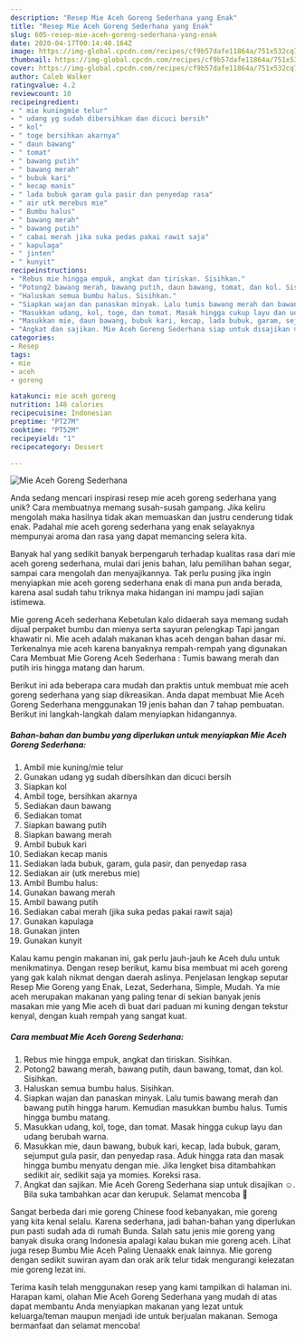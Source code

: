 ```yaml
---
description: "Resep Mie Aceh Goreng Sederhana yang Enak"
title: "Resep Mie Aceh Goreng Sederhana yang Enak"
slug: 605-resep-mie-aceh-goreng-sederhana-yang-enak
date: 2020-04-17T00:14:40.164Z
image: https://img-global.cpcdn.com/recipes/cf9b57dafe11864a/751x532cq70/mie-aceh-goreng-sederhana-foto-resep-utama.jpg
thumbnail: https://img-global.cpcdn.com/recipes/cf9b57dafe11864a/751x532cq70/mie-aceh-goreng-sederhana-foto-resep-utama.jpg
cover: https://img-global.cpcdn.com/recipes/cf9b57dafe11864a/751x532cq70/mie-aceh-goreng-sederhana-foto-resep-utama.jpg
author: Caleb Walker
ratingvalue: 4.2
reviewcount: 10
recipeingredient:
- " mie kuningmie telur"
- " udang yg sudah dibersihkan dan dicuci bersih"
- " kol"
- " toge bersihkan akarnya"
- " daun bawang"
- " tomat"
- " bawang putih"
- " bawang merah"
- " bubuk kari"
- " kecap manis"
- " lada bubuk garam gula pasir dan penyedap rasa"
- " air utk merebus mie"
- " Bumbu halus"
- " bawang merah"
- " bawang putih"
- " cabai merah jika suka pedas pakai rawit saja"
- " kapulaga"
- " jinten"
- " kunyit"
recipeinstructions:
- "Rebus mie hingga empuk, angkat dan tiriskan. Sisihkan."
- "Potong2 bawang merah, bawang putih, daun bawang, tomat, dan kol. Sisihkan."
- "Haluskan semua bumbu halus. Sisihkan."
- "Siapkan wajan dan panaskan minyak. Lalu tumis bawang merah dan bawang putih hingga harum. Kemudian masukkan bumbu halus. Tumis hingga bumbu matang."
- "Masukkan udang, kol, toge, dan tomat. Masak hingga cukup layu dan udang berubah warna."
- "Masukkan mie, daun bawang, bubuk kari, kecap, lada bubuk, garam, sejumput gula pasir, dan penyedap rasa. Aduk hingga rata dan masak hingga bumbu menyatu dengan mie. Jika lengket bisa ditambahkan sedikit air, sedikit saja ya momies. Koreksi rasa."
- "Angkat dan sajikan. Mie Aceh Goreng Sederhana siap untuk disajikan ☺️. Bila suka tambahkan acar dan kerupuk. Selamat mencoba 💞"
categories:
- Resep
tags:
- mie
- aceh
- goreng

katakunci: mie aceh goreng 
nutrition: 148 calories
recipecuisine: Indonesian
preptime: "PT27M"
cooktime: "PT52M"
recipeyield: "1"
recipecategory: Dessert

---
```



![Mie Aceh Goreng Sederhana](https://img-global.cpcdn.com/recipes/cf9b57dafe11864a/751x532cq70/mie-aceh-goreng-sederhana-foto-resep-utama.jpg)

Anda sedang mencari inspirasi resep mie aceh goreng sederhana yang unik? Cara membuatnya memang susah-susah gampang. Jika keliru mengolah maka hasilnya tidak akan memuaskan dan justru cenderung tidak enak. Padahal mie aceh goreng sederhana yang enak selayaknya mempunyai aroma dan rasa yang dapat memancing selera kita.

Banyak hal yang sedikit banyak berpengaruh terhadap kualitas rasa dari mie aceh goreng sederhana, mulai dari jenis bahan, lalu pemilihan bahan segar, sampai cara mengolah dan menyajikannya. Tak perlu pusing jika ingin menyiapkan mie aceh goreng sederhana enak di mana pun anda berada, karena asal sudah tahu triknya maka hidangan ini mampu jadi sajian istimewa.

Mie goreng Aceh sederhana Kebetulan kalo didaerah saya memang sudah dijual perpaket bumbu dan mienya serta sayuran pelengkap Tapi jangan khawatir ni. Mie aceh adalah makanan khas aceh dengan bahan dasar mi. Terkenalnya mie aceh karena banyaknya rempah-rempah yang digunakan Cara Membuat Mie Goreng Aceh Sederhana : Tumis bawang merah dan putih iris hingga matang dan harum.


Berikut ini ada beberapa cara mudah dan praktis untuk membuat mie aceh goreng sederhana yang siap dikreasikan. Anda dapat membuat Mie Aceh Goreng Sederhana menggunakan 19 jenis bahan dan 7 tahap pembuatan. Berikut ini langkah-langkah dalam menyiapkan hidangannya.

<!--inarticleads1-->

##### Bahan-bahan dan bumbu yang diperlukan untuk menyiapkan Mie Aceh Goreng Sederhana:

1. Ambil  mie kuning/mie telur
1. Gunakan  udang yg sudah dibersihkan dan dicuci bersih
1. Siapkan  kol
1. Ambil  toge, bersihkan akarnya
1. Sediakan  daun bawang
1. Sediakan  tomat
1. Siapkan  bawang putih
1. Siapkan  bawang merah
1. Ambil  bubuk kari
1. Sediakan  kecap manis
1. Sediakan  lada bubuk, garam, gula pasir, dan penyedap rasa
1. Sediakan  air (utk merebus mie)
1. Ambil  Bumbu halus:
1. Gunakan  bawang merah
1. Ambil  bawang putih
1. Sediakan  cabai merah (jika suka pedas pakai rawit saja)
1. Gunakan  kapulaga
1. Gunakan  jinten
1. Gunakan  kunyit


Kalau kamu pengin makanan ini, gak perlu jauh-jauh ke Aceh dulu untuk menikmatinya. Dengan resep berikut, kamu bisa membuat mi aceh goreng yang gak kalah nikmat dengan daerah aslinya. Penjelasan lengkap seputar Resep Mie Goreng yang Enak, Lezat, Sederhana, Simple, Mudah. Ya mie aceh merupakan makanan yang paling tenar di sekian banyak jenis masakan mie yang Mie aceh di buat dari paduan mi kuning dengan tekstur kenyal, dengan kuah rempah yang sangat kuat. 

<!--inarticleads2-->

##### Cara membuat Mie Aceh Goreng Sederhana:

1. Rebus mie hingga empuk, angkat dan tiriskan. Sisihkan.
1. Potong2 bawang merah, bawang putih, daun bawang, tomat, dan kol. Sisihkan.
1. Haluskan semua bumbu halus. Sisihkan.
1. Siapkan wajan dan panaskan minyak. Lalu tumis bawang merah dan bawang putih hingga harum. Kemudian masukkan bumbu halus. Tumis hingga bumbu matang.
1. Masukkan udang, kol, toge, dan tomat. Masak hingga cukup layu dan udang berubah warna.
1. Masukkan mie, daun bawang, bubuk kari, kecap, lada bubuk, garam, sejumput gula pasir, dan penyedap rasa. Aduk hingga rata dan masak hingga bumbu menyatu dengan mie. Jika lengket bisa ditambahkan sedikit air, sedikit saja ya momies. Koreksi rasa.
1. Angkat dan sajikan. Mie Aceh Goreng Sederhana siap untuk disajikan ☺️. Bila suka tambahkan acar dan kerupuk. Selamat mencoba 💞


Sangat berbeda dari mie goreng Chinese food kebanyakan, mie goreng yang kita kenal selalu. Karena sederhana, jadi bahan-bahan yang diperlukan pun pasti sudah ada di rumah Bunda. Salah satu jenis mie goreng yang banyak disuka orang Indonesia apalagi kalau bukan mie goreng aceh. Lihat juga resep Bumbu Mie Aceh Paling Uenaakk enak lainnya. Mie goreng dengan sedikit suwiran ayam dan orak arik telur tidak mengurangi kelezatan mie goreng lezat ini. 

Terima kasih telah menggunakan resep yang kami tampilkan di halaman ini. Harapan kami, olahan Mie Aceh Goreng Sederhana yang mudah di atas dapat membantu Anda menyiapkan makanan yang lezat untuk keluarga/teman maupun menjadi ide untuk berjualan makanan. Semoga bermanfaat dan selamat mencoba!
